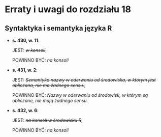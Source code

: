 # Erraty i uwagi do rozdziału 18    #
## Syntaktyka i semantyka języka R ##


-   **s. 430, w. 11**:

    JEST: ~~*w konsoli*~~;

    POWINNO BYĆ: *na konsoli*


-   **s. 431, w. 2**:

    JEST: ~~*Semantyka nazwy w oderwaniu od środowiska, w którym jest obliczana,
    nie ma żadnego sensu.*~~;

    POWINNO BYĆ: *Nazwy w oderwaniu od środowisk, w którym są obliczane,
    nie mają żadnego sensu.*


-   **s. 432, w. 6**:

    JEST: ~~*na konsoli w środowisku R*~~;

    POWINNO BYĆ: *na konsoli*
